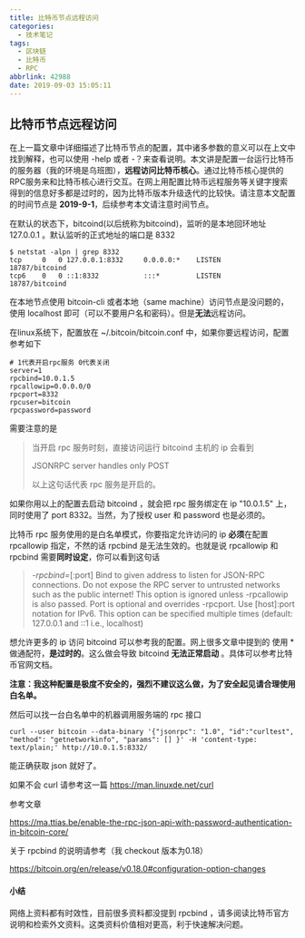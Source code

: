 ```yaml
---
title: 比特币节点远程访问
categories:
  - 技术笔记
tags:
  - 区块链
  - 比特币
  - RPC
abbrlink: 42988
date: 2019-09-03 15:05:11
---
```


## 比特币节点远程访问

在上一篇文章中详细描述了比特币节点的配置，其中诸多参数的意义可以在上文中找到解释，也可以使用 -help 或者 -？来查看说明。本文讲是配置一台运行比特币的服务器（我的环境是乌班图），**远程访问比特币核心**。通过比特币核心提供的RPC服务来和比特币核心进行交互。在网上用配置比特币远程服务等关键字搜索得到的信息好多都是过时的，因为比特币版本升级迭代的比较快。请注意本文配置的时间节点是 **2019-9-1**，后续参考本文请注意时间节点。

在默认的状态下，bitcoind(以后统称为bitcoind)，监听的是本地回环地址 127.0.0.1 。默认监听的正式地址的端口是 8332

```shell
$ netstat -alpn | grep 8332
tcp     0   0 127.0.0.1:8332     0.0.0.0:*    LISTEN      18787/bitcoind
tcp6    0   0 ::1:8332           :::*         LISTEN      18787/bitcoind
```

在本地节点使用 bitcoin-cli 或者本地（same machine）访问节点是没问题的，使用 localhost 即可（可以不要用户名和密码）。但是**无法**远程访问。

在linux系统下，配置放在 ~/.bitcoin/bitcoin.conf 中，如果你要远程访问，配置参考如下

```shell
# 1代表开启rpc服务 0代表关闭
server=1
rpcbind=10.0.1.5
rpcallowip=0.0.0.0/0
rpcport=8332
rpcuser=bitcoin
rpcpassword=password
```

需要注意的是

> 当开启 rpc 服务时刻，直接访问运行 bitcoind 主机的 ip 会看到
>
> JSONRPC server handles only POST
>
> 以上这句话代表 rpc 服务是开启的。

如果你用以上的配置去启动 bitcoind ，就会把 rpc 服务绑定在 ip "10.0.1.5" 上，同时使用了 port 8332。当然，为了授权 user 和 password 也是必须的。

比特币 rpc 服务使用的是白名单模式，你要指定允许访问的 ip **必须**在配置 rpcallowip 指定，不然的话 rpcbind 是无法生效的。也就是说 rpcallowip 和 rpcbind 需要**同时设定**，你可以看到这句话

> *-rpcbind=*[:port]
> Bind to given address to listen for JSON-RPC connections. Do not expose
> the RPC server to untrusted networks such as the public internet!
> This option is ignored unless -rpcallowip is also passed. Port is
> optional and overrides -rpcport. Use [host]:port notation for
> IPv6. This option can be specified multiple times (default:
> 127.0.0.1 and ::1 i.e., localhost)

想允许更多的 ip 访问 bitcoind 可以参考我的配置。网上很多文章中提到的 使用 * 做通配符，**是过时的**。这么做会导致 bitcoind **无法正常启动** 。具体可以参考比特币官网文档。

**注意：我这种配置是极度不安全的，强烈不建议这么做，为了安全起见请合理使用白名单。**

然后可以找一台白名单中的机器调用服务端的 rpc 接口

```shell
curl --user bitcoin --data-binary '{"jsonrpc": "1.0", "id":"curltest", "method": "getnetworkinfo", "params": [] }' -H 'content-type: text/plain;' http://10.0.1.5:8332/
```

能正确获取 json 就好了。

如果不会 curl 请参考这一篇 https://man.linuxde.net/curl

参考文章

https://ma.ttias.be/enable-the-rpc-json-api-with-password-authentication-in-bitcoin-core/

关于 rpcbind 的说明请参考（我 checkout 版本为0.18）

https://bitcoin.org/en/release/v0.18.0#configuration-option-changes

#### 小结

网络上资料都有时效性，目前很多资料都没提到 rpcbind ，请多阅读比特币官方说明和检索外文资料。这类资料价值相对更高，利于快速解决问题。
